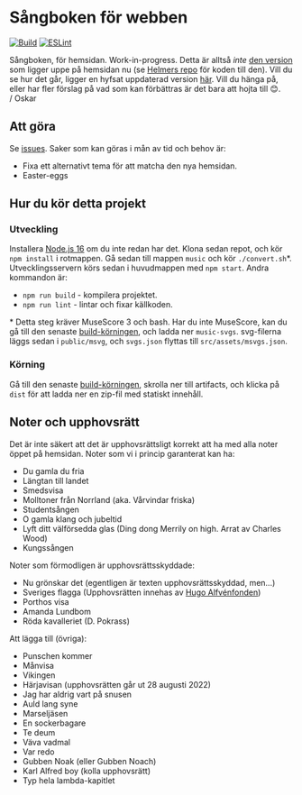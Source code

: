 # Sångboken för webben
[![Build](https://github.com/Fysiksektionen/sangbok-html/actions/workflows/build-vue.yml/badge.svg?branch=vue)](https://github.com/Fysiksektionen/sangbok-html/actions/workflows/build-vue.yml) [![ESLint](https://github.com/Fysiksektionen/sangbok-html/actions/workflows/lint.yml/badge.svg?branch=vue)](https://github.com/Fysiksektionen/sangbok-html/actions/workflows/lint.yml)

Sångboken, för hemsidan. Work-in-progress. Detta är alltså _inte_ [den version](https://f.kth.se/sangbok/) som ligger uppe på hemsidan nu (se [Helmers repo](https://github.com/HelmerNylen/sangbok-f) för koden till den). Vill du se hur det går, ligger en hyfsat uppdaterad version [här](https://f-sangbok-3cf6d8.netlify.app). Vill du hänga på, eller har fler förslag på vad som kan förbättras är det bara att hojta till 😊.  
/ Oskar

## Att göra
Se [issues](https://github.com/Fysiksektionen/sangbok-html/issues). Saker som kan göras i mån av tid och behov är:
* Fixa ett alternativt tema för att matcha den nya hemsidan.
* Easter-eggs

## Hur du kör detta projekt
### Utveckling
Installera [Node.js 16](https://nodejs.org) om du inte redan har det. Klona sedan repot, och kör `npm install` i rotmappen. Gå sedan till mappen `music` och kör `./convert.sh`*. Utvecklingsservern körs sedan i huvudmappen med `npm start`. Andra kommandon är:
* `npm run build` - kompilera projektet.
* `npm run lint` - lintar och fixar källkoden.

\* Detta steg kräver MuseScore 3 och bash. Har du inte MuseScore, kan du gå till den senaste [build-körningen](https://github.com/Fysiksektionen/sangbok-html/actions/workflows/build-vue.yml), och ladda ner `music-svgs`. svg-filerna läggs sedan i `public/msvg`, och `svgs.json` flyttas till `src/assets/msvgs.json`.

### Körning
Gå till den senaste [build-körningen](https://github.com/Fysiksektionen/sangbok-html/actions/workflows/build-vue.yml), skrolla ner till artifacts, och klicka på `dist` för att ladda ner en zip-fil med statiskt innehåll.

<!-- See [Configuration Reference](https://cli.vuejs.org/config/). -->

## Noter och upphovsrätt
Det är inte säkert att det är upphovsrättsligt korrekt att ha med alla noter öppet på hemsidan.
Noter som vi i princip garanterat kan ha:
* Du gamla du fria
* Längtan till landet
* Smedsvisa
* Molltoner från Norrland (aka. Vårvindar friska)
* Studentsången
* O gamla klang och jubeltid
* Lyft ditt välförsedda glas (Ding dong Merrily on high. Arrat av Charles Wood)
* Kungssången

Noter som förmodligen är upphovsrättsskyddade:
* Nu grönskar det (egentligen är texten upphovsrättsskyddad, men...)
* Sveriges flagga (Upphovsrätten innehas av [Hugo Alfvénfonden](http://www.musakad.se/omakademien/organisation/stifelserochfonder/hugoalfvenfonden.601.html))
* Porthos visa
* Amanda Lundbom
* Röda kavalleriet (D. Pokrass)

Att lägga till (övriga):
* Punschen kommer
* Månvisa
* Vikingen
* Härjavisan (upphovsrätten går ut 28 augusti 2022)
* Jag har aldrig vart på snusen
* Auld lang syne
* Marseljäsen
* En sockerbagare
* Te deum
* Väva vadmal
* Var redo
* Gubben Noak (eller Gubben Noach)
* Karl Alfred boy (kolla upphovsrätt)
* Typ hela lambda-kapitlet

